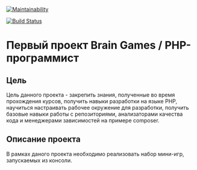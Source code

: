 [![Maintainability](https://api.codeclimate.com/v1/badges/ceccbee895224aba32d8/maintainability)](https://codeclimate.com/github/Prionyx/project-lvl1-s156/maintainability)

[![Build Status](https://travis-ci.org/Prionyx/project-lvl1-s156.svg?branch=master)](https://travis-ci.org/Prionyx/project-lvl1-s156)

# Первый проект Brain Games / PHP-программист

## Цель
Цель данного проекта - закрепить знания, полученные во время прохождения курсов, получить навыки разработки на языке PHP, научиться настраивать рабочее окружение для разработки, получить базовые навыки работы с репозиториями, анализаторами качества кода и менеджерами зависимостей на примере composer.

## Описание проекта
В рамках даного проекта необходимо реализовать набор мини-игр, запускаемых из консоли.
